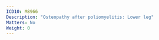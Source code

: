 ```yaml
---
ICD10: M8966
Description: "Osteopathy after poliomyelitis: Lower leg"
Matters: No
Weight: 0
---
```

